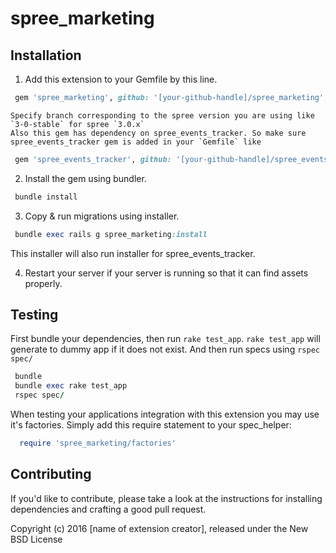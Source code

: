 # spree_marketing

Installation
-------------

  1. Add this extension to your Gemfile by this line.

  ```ruby
   gem 'spree_marketing', github: '[your-github-handle]/spree_marketing', branch: 'x-x-stable'
  ```
    Specify branch corresponding to the spree version you are using like `3-0-stable` for spree `3.0.x`
    Also this gem has dependency on spree_events_tracker. So make sure spree_events_tracker gem is added in your `Gemfile` like
  ```ruby
   gem 'spree_events_tracker', github: '[your-github-handle]/spree_events_tracker', branch: 'x-x-stable'
  ```

  2. Install the gem using bundler.

  ```ruby
   bundle install
  ```

  3. Copy & run migrations using installer.

  ```ruby
   bundle exec rails g spree_marketing:install
  ```
  This installer will also run installer for spree_events_tracker.

  4. Restart your server if your server is running so that it can find assets properly.


Testing
--------

First bundle your dependencies, then run `rake test_app`. `rake test_app` will generate to dummy app if it does not exist.
And then run specs using `rspec spec/`

```ruby
 bundle
 bundle exec rake test_app
 rspec spec/
```

When testing your applications integration with this extension you may use it's factories. Simply add this require statement to your spec_helper:

```ruby
  require 'spree_marketing/factories'
```

Contributing
-------------

If you'd like to contribute, please take a look at the instructions for installing dependencies and crafting a good pull request.

Copyright (c) 2016 [name of extension creator], released under the New BSD License
